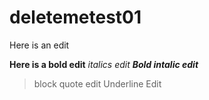 # deletemetest01

Here is an edit

**Here is a bold edit**
*italics edit*
***Bold intalic edit***
> block quote edit 
<span style="text-decoration:uderline">Underline Edit</span>
